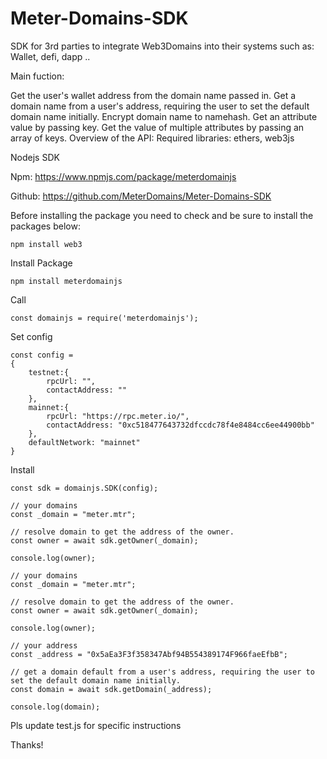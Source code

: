 # Meter-Domains-SDK

SDK for 3rd parties to integrate Web3Domains into their systems such as: Wallet, defi, dapp ..

Main fuction:

Get the user's wallet address from the domain name passed in.
Get a domain name from a user's address, requiring the user to set the default domain name initially.
Encrypt domain name to namehash.
Get an attribute value by passing key.
Get the value of multiple attributes by passing an array of keys.
Overview of the API: Required libraries: ethers, web3js

Nodejs SDK

Npm: https://www.npmjs.com/package/meterdomainjs

Github: https://github.com/MeterDomains/Meter-Domains-SDK

Before installing the package you need to check and be sure to install the packages below:

```
npm install web3 
```

Install Package

```
npm install meterdomainjs
```

Call 
```
const domainjs = require('meterdomainjs');
```

Set config
```
const config = 
{
	testnet:{
		rpcUrl: "",
		contactAddress: ""
	},
	mainnet:{ 
		rpcUrl: "https://rpc.meter.io/",
		contactAddress: "0xc518477643732dfccdc78f4e8484cc6ee44900bb"
	},
	defaultNetwork: "mainnet"
}
```

Install

```
const sdk = domainjs.SDK(config);
```
```
// your domains
const _domain = "meter.mtr";
	
// resolve domain to get the address of the owner.
const owner = await sdk.getOwner(_domain);

console.log(owner);

// your domains
const _domain = "meter.mtr";
	
// resolve domain to get the address of the owner.
const owner = await sdk.getOwner(_domain);

console.log(owner);

// your address
const _address = "0x5aEa3F3f358347Abf94B554389174F966faeEfbB";

// get a domain default from a user's address, requiring the user to set the default domain name initially.
const domain = await sdk.getDomain(_address);

console.log(domain);
```
Pls update test.js for specific instructions

Thanks!




